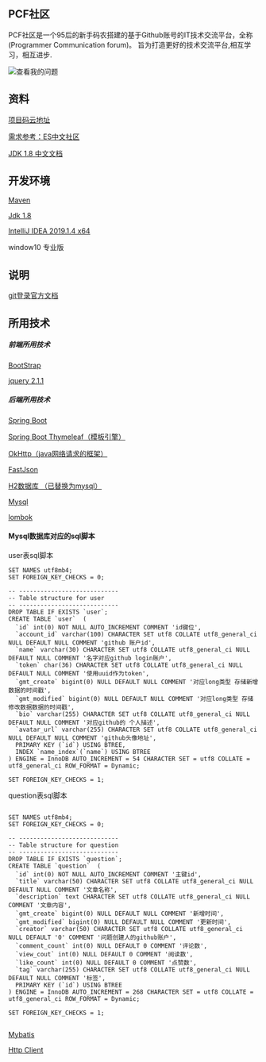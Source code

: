 ## PCF社区
PCF社区是一个95后的新手码农搭建的基于Github账号的IT技术交流平台，全称 (Programmer Communication forum)。
旨为打造更好的技术交流平台,相互学习，相互进步.

![查看我的问题](https://img-blog.csdnimg.cn/20200423160033858.png?x-oss-process=image/watermark,type_ZmFuZ3poZW5naGVpdGk,shadow_10,text_aHR0cHM6Ly9ibG9nLmNzZG4ubmV0L3FxNzc5MjQ3MjU3,size_16,color_FFFFFF,t_70)


## 资料
[项目码云地址](https://gitee.com/xing_xuanxuan/forum)

[需求参考：ES中文社区](https://elasticsearch.cn/)

[JDK 1.8 中文文档](http://www.matools.com/api/java8)
## 开发环境
[Maven](https://maven.apache.org/)

[Jdk 1.8](https://www.oracle.com/java/technologies/javase-downloads.html)

[IntelliJ IDEA 2019.1.4 x64]( https://www.jetbrains.com/ )

window10 专业版


## 说明
[git登录官方文档](https://developer.github.com/apps/building-oauth-apps/creating-an-oauth-app/)
## 所用技术
##### 前端所用技术
[BootStrap](https://www.bootcss.com/)

[jquery 2.1.1](https://cdn.staticfile.org/jquery/2.1.1/jquery.min.js)
##### 后端所用技术

[Spring Boot](https://spring.io/projects/spring-boot)

[Spring Boot Thymeleaf（模板引擎）](https://www.thymeleaf.org/index.html)

[OkHttp（java网络请求的框架）](https://square.github.io/okhttp/)

[FastJson](https://github.com/alibaba/fastjson)

[H2数据库 （已替换为mysql）](http://www.h2database.com/html/main.html)

[Mysql](https://www.mysql.com/)

[lombok](https://projectlombok.org/)

####  Mysql数据库对应的sql脚本

user表sql脚本
```mysql
SET NAMES utf8mb4;
SET FOREIGN_KEY_CHECKS = 0;

-- ----------------------------
-- Table structure for user
-- ----------------------------
DROP TABLE IF EXISTS `user`;
CREATE TABLE `user`  (
  `id` int(0) NOT NULL AUTO_INCREMENT COMMENT 'id键位',
  `account_id` varchar(100) CHARACTER SET utf8 COLLATE utf8_general_ci NULL DEFAULT NULL COMMENT 'github 账户id',
  `name` varchar(30) CHARACTER SET utf8 COLLATE utf8_general_ci NULL DEFAULT NULL COMMENT '名字对应github login账户',
  `token` char(36) CHARACTER SET utf8 COLLATE utf8_general_ci NULL DEFAULT NULL COMMENT '使用uuid作为token',
  `gmt_create` bigint(0) NULL DEFAULT NULL COMMENT '对应long类型 存储新增数据的时间戳',
  `gmt_modified` bigint(0) NULL DEFAULT NULL COMMENT '对应long类型 存储修改数据数据的时间戳',
  `bio` varchar(255) CHARACTER SET utf8 COLLATE utf8_general_ci NULL DEFAULT NULL COMMENT '对应github的 个人描述',
  `avatar_url` varchar(255) CHARACTER SET utf8 COLLATE utf8_general_ci NULL DEFAULT NULL COMMENT 'github头像地址',
  PRIMARY KEY (`id`) USING BTREE,
  INDEX `name_index`(`name`) USING BTREE
) ENGINE = InnoDB AUTO_INCREMENT = 54 CHARACTER SET = utf8 COLLATE = utf8_general_ci ROW_FORMAT = Dynamic;

SET FOREIGN_KEY_CHECKS = 1;
```

question表sql脚本
```mysql

SET NAMES utf8mb4;
SET FOREIGN_KEY_CHECKS = 0;

-- ----------------------------
-- Table structure for question
-- ----------------------------
DROP TABLE IF EXISTS `question`;
CREATE TABLE `question`  (
  `id` int(0) NOT NULL AUTO_INCREMENT COMMENT '主键id',
  `title` varchar(50) CHARACTER SET utf8 COLLATE utf8_general_ci NULL DEFAULT NULL COMMENT '文章名称',
  `description` text CHARACTER SET utf8 COLLATE utf8_general_ci NULL COMMENT '文章内容',
  `gmt_create` bigint(0) NULL DEFAULT NULL COMMENT '新增时间',
  `gmt_modified` bigint(0) NULL DEFAULT NULL COMMENT '更新时间',
  `creator` varchar(50) CHARACTER SET utf8 COLLATE utf8_general_ci NULL DEFAULT '0' COMMENT '问题创建人的github账户',
  `comment_count` int(0) NULL DEFAULT 0 COMMENT '评论数',
  `view_cout` int(0) NULL DEFAULT 0 COMMENT '阅读数',
  `like_count` int(0) NULL DEFAULT 0 COMMENT '点赞数',
  `tag` varchar(255) CHARACTER SET utf8 COLLATE utf8_general_ci NULL DEFAULT NULL COMMENT '标签',
  PRIMARY KEY (`id`) USING BTREE
) ENGINE = InnoDB AUTO_INCREMENT = 268 CHARACTER SET = utf8 COLLATE = utf8_general_ci ROW_FORMAT = Dynamic;

SET FOREIGN_KEY_CHECKS = 1;


```
[Mybatis](https://blog.mybatis.org/)

[Http Client](http://hc.apache.org/)
